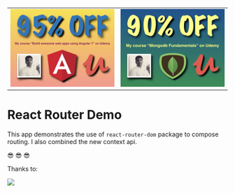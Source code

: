 <table>
<tr>
    <td>
        <a href="http://bit.ly/2D9pxjW" target="_blank">
        <img src="https://github.com/kayartaya-vinod/2018_11_Unisys_TypeORM/raw/master/angular7.jpeg">
        </a>
    </td>
    <td>
        <a href="https://www.udemy.com/mongodb-fundamentals/?couponCode=FIRST500" target="_blank">
        <img src="https://github.com/kayartaya-vinod/2018_11_Unisys_TypeORM/raw/master/mongodb.jpeg">
        </a>
    </td>
</tr>
</table>

# React Router Demo


This app demonstrates the use of `react-router-dom` package to compose routing. I also combined the new context api.

😎 😎 😎 

Thanks to:

[![](https://img.youtube.com/vi/cKnc8gXn80Q/0.jpg)](https://www.youtube.com/embed/cKnc8gXn80Q)
